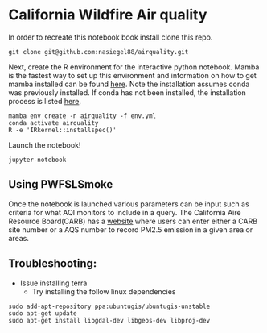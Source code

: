 # California Wildfire Air quality

In order to recreate this notebook book install clone this repo.
```
git clone git@github.com:nasiegel88/airquality.git
```

Next, create the R environment for the interactive python notebook. Mamba is the fastest way to set up this environment and information on how to get mamba installed can be found [here](https://github.com/mamba-org/mamba). Note the installation assumes conda was previously installed. If conda has not been installed, the installation process is listed [here](https://docs.conda.io/projects/conda/en/latest/user-guide/install/linux.html).
```
mamba env create -n airquality -f env.yml
conda activate airquality
R -e 'IRkernel::installspec()'
```

Launch the notebook!
```
jupyter-notebook
```
## Using PWFSLSmoke
Once the notebook is launched various parameters can be input such as criteria for what AQI monitors to include in a query. The California Aire Resource Board(CARB) has a [website](https://ww2.arb.ca.gov/applications/quality-assurance-air-monitoring-site-search-1) where users can enter either a CARB site number or a AQS number to record PM2.5 emission in a given area or areas.

## Troubleshooting:

* Issue installing terra
  * Try installing the follow linux dependencies 
```
sudo add-apt-repository ppa:ubuntugis/ubuntugis-unstable
sudo apt-get update
sudo apt-get install libgdal-dev libgeos-dev libproj-dev 
```
